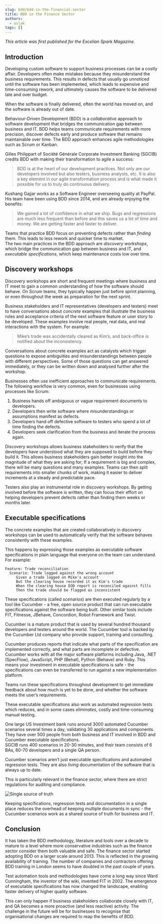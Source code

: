```yaml
---
slug: bdd/bdd-in-the-financial-sector
title: BDD in the Finance Sector
authors:
  - aslak
tags: []
---
```


_This article was first published for the Excelian Spark Magazine._

## Introduction

Developing custom software to support business processes can be a costly affair. Developers often make mistakes because they misunderstand the business requirements. This results in defects that usually go unnoticed until the software has been implemented, which leads to expensive and time-consuming rework, and ultimately causes the software to be delivered late and over budget.

When the software is finally delivered, often the world has moved on, and the software is already out of date.

Behaviour-Driven Development (BDD) is a _collaborative_ approach to software development that bridges the communication gap between business and IT. BDD helps teams communicate requirements with more precision, discover defects early and produce software that remains maintainable over time. The BDD approach enhances agile methodologies such as Scrum or Kanban.

<!-- truncate -->

Gilles Philippart of Société Générale Corporate Investment Banking (SGCIB) credits BDD with making their transformation to agile a success:

> BDD is at the heart of our development practices. Not only are our developers involved but also testers, business analysts, etc. It is also a key element in our agile transformation process and is what made it possible for us to truly do continuous delivery.

Kushang Gajjar works as a Software Engineer overseeing quality at PayPal. His team have been using BDD since 2014, and are already enjoying the benefits:

> We gained a lot of confidence in what we ship. Bugs and regressions are much less frequent than before and this saves us a lot of time and money. We are getting faster and faster to deliver.

Teams that practice BDD focus on preventing defects rather than _finding_ them. This leads to less rework and quicker time to market.  
The two main practices in the BDD approach are _discovery workshops_, which bridge the communication gap between business and IT, and _executable specifications_, which keep maintenance costs low over time.

## Discovery workshops

Discovery workshops are short and frequent meetings where business and IT meet to gain a common understanding of how the software should behave. On Scrum teams, they typically happen just before sprint planning, or even throughout the week as preparation for the next sprint.

Business stakeholders and IT representatives (developers and testers) meet to have conversations about _concrete_ examples that illustrate the business rules and acceptance criteria of the next software feature or user story to be developed. These examples involve real people, real data, and real interactions with the system. For example:

> Mike’s trade was accidentally cleared as Kim’s, and back-office is  
> notified about the inconsistency.

Conversations about concrete examples act as catalysts which trigger questions to expose ambiguities and misunderstandings between people with different perspectives. Some of those questions can get answered immediately, or they can be written down and analysed further after the workshop.

Businesses often use inefficient approaches to communicate requirements. The following workflow is very common, even for businesses using processes like Scrum:

1.  Business hands off ambiguous or vague requirement documents to developers.
2.  Developers then write software where misunderstandings or assumptions manifest as defects.
3.  Developers hand off defective software to testers who spend a lot of time finding the defects.
4.  Developers seek clarification from the business and iterate the process again.

Discovery workshops allows business stakeholders to verify that the developers have understood what they are supposed to build before they build it. This allows business stakeholders gain better insight into the magnitude of what they are asking for; If a requirement is big and complex, there will be many questions and many examples. Teams can then split requirements into smaller chunks of work, making it easier to deliver increments at a steady and predictable pace.

Testers also play an instrumental role in discovery workshops. By getting involved before the software is written, they can focus their effort on helping developers prevent defects rather than finding them weeks or months later.

## Executable specifications

The concrete examples that are created collaboratively in discovery workshops can be used to automatically verify that the software behaves consistently with these examples.

This happens by expressing those examples as executable software specifications in plain language that everyone on the team can understand. For example:

```gherkin
Feature: Trade reconciliation
  Scenario: Trade logged against the wrong account  
     Given a trade logged on Mike's account  
     But the clearing house recorded it as Kim's trade
     When the clearing house EOD report is reconciled against fills  
     Then the trade should be flagged as inconsistent  
```

These specifications (called _scenarios_) are then executed regularly by a tool like Cucumber - a free, open source product that can run executable specifications against the software being built. Other similar tools include FIT, Fitnesse, JBehave, Concordion, Robot Framework and Twist.

Cucumber is a mature product that is used by several hundred thousand developers and testers around the world. The Cucumber tool is backed by the Cucumber Ltd company who provide support, training and consulting.

Cucumber produces reports that indicate what parts of the specification are implemented correctly, and what parts are incomplete or defective. Cucumber works with all the major software platforms including Java, .NET (SpecFlow), JavaScript, PHP (Behat), Python (Behave) and Ruby. This means your investment in executable specifications is safe - the specifications can even be transferred to run against a new implementation platform.

Teams run these specifications throughout development to get immediate feedback about how much is yet to be done, and whether the software meets the user’s requirements.

These executable specifications also work as automated regression tests which reduces, and in some cases _eliminates_, costly and time-consuming manual testing.

One large US Investment bank runs around 3000 automated Cucumber scenarios several times a day, validating 30 applications and components. They have over 500 people from both business and IT involved in BDD and Cucumber executable specifications.  
SGCIB runs 400 scenarios in 20-30 minutes, and their team consists of 6 BAs, 60-70 developers and a single QA person.

Cucumber scenarios aren’t just executable specifications and automated regression tests. They are also _living_ documentation of the software that is always up to date.

This is particularly relevant in the finance sector, where there are strict regulations for auditing and compliance.

![Single source of truth](/img/blog/0a02f0bfd1a8dfebb1de2838828723e419cc6d2882d4bd3a15ede6923a4e7619.png)

Keeping specifications, regression tests and documentation in a single place reduces the overhead of keeping multiple documents in sync - the Cucumber scenarios work as a shared source of truth for business and IT.

## Conclusion

It has taken the BDD methodology, literature and tools over a decade to mature to a level where more conservative industries such as the finance sector consider them both valuable and safe. The finance sector started adopting BDD on a larger scale around 2013. This is reflected in the growing availability of training. The number of companies and contractors offering BDD training in London seems to have doubled in the past couple of years.

Test automation tools and methodologies have come a long way since Ward Cunningham, the inventor of the wiki, invented FIT in 2002. The emergence of executable specifications has now changed the landscape, enabling faster delivery of higher quality software.

This can only happen if business stakeholders collaborate closely with IT, and QA becomes a more proactive (and less reactive) activity. The challenge in the future will be for businesses to recognise that organisational changes are required to reap the benefits of BDD.